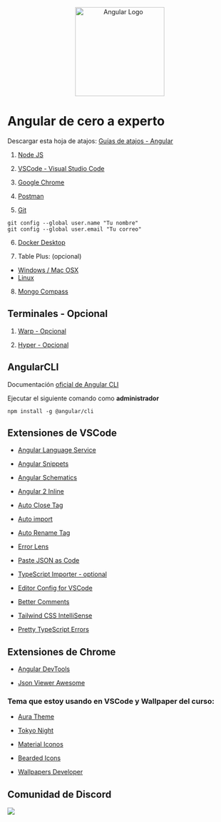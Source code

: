 <p align="center">
  <a href="https://angular.dev" target="blank"><img src="https://devtalles.com/images/angular.png?new" width="200" alt="Angular Logo" /></a>
</p>

# Angular de cero a experto

Descargar esta hoja de atajos:
[Guías de atajos - Angular ](https://github.com/Klerith/mas-talento/blob/main/angular/angular-cheat-sheet.pdf)


1. [Node JS](https://nodejs.org/es/)

2. [VSCode - Visual Studio Code](https://code.visualstudio.com/)

3. [Google Chrome](https://www.google.com.mx/intl/es-419/chrome/?brand=CHBD&gclid=Cj0KCQiAtrnuBRDXARIsABiN-7AAMm13Ae3KDIib46Laxfe6tzD_w4yvDdpq5XsPw1eNlOkZ_0-3x3IaAvLEEALw_wcB&gclsrc=aw.ds)

4. [Postman](https://www.postman.com/downloads/)

5. [Git](https://git-scm.com/)
```
git config --global user.name "Tu nombre"
git config --global user.email "Tu correo"
```

6. [Docker Desktop](https://www.docker.com/get-started)

7. Table Plus: (opcional)
  * [Windows / Mac OSX](https://tableplus.com/)
  * [Linux](https://tableplus.com/linux)
  
8. [Mongo Compass](https://www.mongodb.com/try/download/compass)

## Terminales - Opcional

1. [Warp - Opcional](https://app.warp.dev/referral/2KPGQV)

2. [Hyper - Opcional ](https://hyper.is/)

## AngularCLI
Documentación [oficial de Angular CLI](https://angular.dev/installation)

Ejecutar el siguiente comando como __administrador__
```
npm install -g @angular/cli
```



## Extensiones de VSCode

* [Angular Language Service](https://marketplace.visualstudio.com/items?itemName=Angular.ng-template)

* [Angular Snippets](https://marketplace.visualstudio.com/items?itemName=johnpapa.Angular2)

* [Angular Schematics](https://marketplace.visualstudio.com/items?itemName=cyrilletuzi.angular-schematics)

* [Angular 2 Inline](https://marketplace.visualstudio.com/items?itemName=natewallace.angular2-inline)

* [Auto Close Tag](https://marketplace.visualstudio.com/items?itemName=formulahendry.auto-close-tag)

* [Auto import](https://marketplace.visualstudio.com/items?itemName=steoates.autoimport)

* [Auto Rename Tag](https://marketplace.visualstudio.com/items?itemName=formulahendry.auto-rename-tag)

* [Error Lens](https://marketplace.visualstudio.com/items?itemName=usernamehw.errorlens)

* [Paste JSON as Code](https://marketplace.visualstudio.com/items?itemName=quicktype.quicktype)

* [TypeScript Importer - optional](https://marketplace.visualstudio.com/items?itemName=pmneo.tsimporter)

* [Editor Config for VSCode](https://marketplace.visualstudio.com/items?itemName=EditorConfig.EditorConfig)

* [Better Comments](https://marketplace.visualstudio.com/items?itemName=aaron-bond.better-comments)

* [Tailwind CSS IntelliSense](https://marketplace.visualstudio.com/items?itemName=bradlc.vscode-tailwindcss)

* [Pretty TypeScript Errors](https://marketplace.visualstudio.com/items?itemName=yoavbls.pretty-ts-errors)

## Extensiones de Chrome

* [Angular DevTools](https://chrome.google.com/webstore/detail/angular-devtools/ienfalfjdbdpebioblfackkekamfmbnh/related)

* [Json Viewer Awesome](https://chrome.google.com/webstore/detail/json-viewer-pro/eifflpmocdbdmepbjaopkkhbfmdgijcc)


### Tema que estoy usando en VSCode y Wallpaper del curso:

* [Aura Theme](https://marketplace.visualstudio.com/items?itemName=DaltonMenezes.aura-theme)

* [Tokyo Night](https://marketplace.visualstudio.com/items?itemName=enkia.tokyo-night)

* [Material Iconos](https://marketplace.visualstudio.com/items?itemName=PKief.material-icon-theme)

* [Bearded Icons](https://marketplace.visualstudio.com/items?itemName=BeardedBear.beardedicons)

* [Wallpapers Developer](https://drive.google.com/drive/folders/1ItU8rbSGJjnh2USOBGwaCo9nYKifPJ6m?usp=sharing)


## Comunidad de Discord
<a href="https://discord.gg/KySgxtdKv6" target="blank">
<img src="https://files.cdn.thinkific.com/cdn-cgi/image/width=1920,dpr=3,onerror=redirect/file_uploads/643563/images/c4f/52b/ecc/HOME-BANNER-COMUNIDAD-discord.jpg">
</a>
